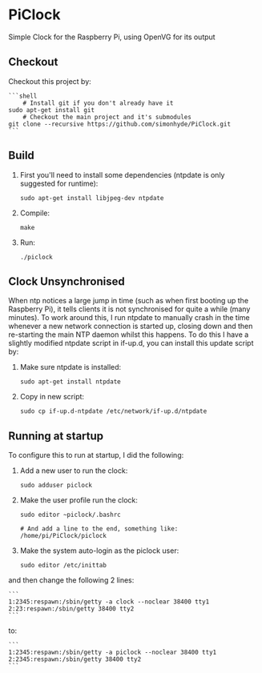 PiClock
=======

Simple Clock for the Raspberry Pi, using OpenVG for its output

Checkout
--------

Checkout this project by:

	```shell
        # Install git if you don't already have it
	sudo apt-get install git
        # Checkout the main project and it's submodules
	git clone --recursive https://github.com/simonhyde/PiClock.git
	```

Build
-----

1. First you'll need to install some dependencies (ntpdate is only suggested for runtime):

	```shell
	sudo apt-get install libjpeg-dev ntpdate
	```

2. Compile:
	
	```shell
	make
	```

3. Run:

	```shell
	./piclock
	```

Clock Unsynchronised
--------------------

When ntp notices a large jump in time (such as when first booting up the Raspberry Pi), it tells clients it is not synchronised for quite a while (many minutes). To work around this, I run ntpdate to manually crash in the time whenever a new network connection is started up, closing down and then re-starting the main NTP daemon whilst this happens. To do this I have a slightly modified ntpdate script in if-up.d, you can install this update script by:

1. Make sure ntpdate is installed:

	```shell
	sudo apt-get install ntpdate
	```

2. Copy in new script:
	
	```shell
	sudo cp if-up.d-ntpdate /etc/network/if-up.d/ntpdate
	```

Running at startup
------------------

To configure this to run at startup, I did the following:

1. Add a new user to run the clock:

	```shell
	sudo adduser piclock
	```

2. Make the user profile run the clock:

	```shell
	sudo editor ~piclock/.bashrc

	# And add a line to the end, something like: /home/pi/PiClock/piclock
	```

3. Make the system auto-login as the piclock user:

	```shell
	sudo editor /etc/inittab
	```

  and then change the following 2 lines:

	```
	1:2345:respawn:/sbin/getty -a clock --noclear 38400 tty1 
	2:23:respawn:/sbin/getty 38400 tty2
	```

  to:

	```
	1:2345:respawn:/sbin/getty -a piclock --noclear 38400 tty1 
	2:2345:respawn:/sbin/getty 38400 tty2
	```
